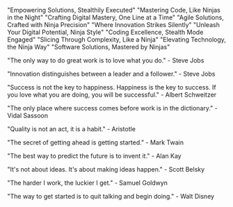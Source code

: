 "Empowering Solutions, Stealthily Executed"
"Mastering Code, Like Ninjas in the Night"
"Crafting Digital Mastery, One Line at a Time"
"Agile Solutions, Crafted with Ninja Precision"
"Where Innovation Strikes Silently"
"Unleash Your Digital Potential, Ninja Style"
"Coding Excellence, Stealth Mode Engaged"
"Slicing Through Complexity, Like a Ninja"
"Elevating Technology, the Ninja Way"
"Software Solutions, Mastered by Ninjas"


"The only way to do great work is to love what you do." - Steve Jobs

"Innovation distinguishes between a leader and a follower." - Steve Jobs

"Success is not the key to happiness. Happiness is the key to success. If you love what you are doing, you will be successful." - Albert Schweitzer

"The only place where success comes before work is in the dictionary." - Vidal Sassoon

"Quality is not an act, it is a habit." - Aristotle

"The secret of getting ahead is getting started." - Mark Twain

"The best way to predict the future is to invent it." - Alan Kay

"It's not about ideas. It's about making ideas happen." - Scott Belsky

"The harder I work, the luckier I get." - Samuel Goldwyn

"The way to get started is to quit talking and begin doing." - Walt Disney
